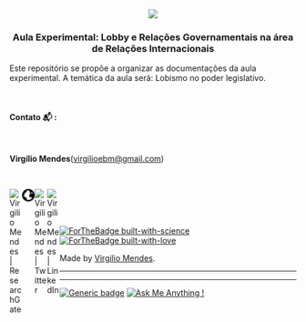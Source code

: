 

<p align="center">

<img src="https://i.giphy.com/media/v1.Y2lkPTc5MGI3NjExdmZhanBkNmdxenlwenduemc2aGdvZHo1azAzdjV3OGR4bTJ4eHl1NyZlcD12MV9pbnRlcm5hbF9naWZfYnlfaWQmY3Q9Zw/LRNAO2LE6upSDUWBBa/giphy.gif" align="center" width="190"/>

<h3 align="center">

Aula Experimental: Lobby e Relações Governamentais na área de Relações Internacionais

</h3>

</p>

<p align="center">

Este repositório se propõe a organizar as documentações da aula experimental. A temática da aula será: Lobismo no poder legislativo. <br />

</p>

<br />

#### Contato :mailbox_with_mail: :

<br />

**Virgílio
Mendes**([virgilioebm\@gmail.com](mailto:virgilioebm@gmail.com))

<br />

[<img src="https://cdn.jsdelivr.net/npm/simple-icons@v3/icons/researchgate.svg" alt="Virgilio Mendes | ResearchGate" align="left" width="22px"/>](https://www.researchgate.net/profile/Virgilio_Mendes3)
[<img src="https://raw.githubusercontent.com/iconic/open-iconic/master/svg/globe.svg" alt="virgiliomendes.github.io" align="left" width="22px"/>](https://virgiliomendes.github.io)
[<img src="https://cdn.jsdelivr.net/npm/simple-icons@v3/icons/twitter.svg" alt="Virgilio Mendes | Twitter" align="left" width="22px"/>](https://twitter.com/Mendes_txt)
[<img src="https://cdn.jsdelivr.net/npm/simple-icons@v3/icons/linkedin.svg" alt="Virgilio Mendes | LinkedIn" align="left" width="22px"/>](https://www.linkedin.com/in/virgiliomendes/)

<br /> <br /> <br />

[![ForTheBadge
built-with-science](http://ForTheBadge.com/images/badges/built-with-science.svg)](https://GitHub.com/Naereen/)
[![ForTheBadge
built-with-love](http://ForTheBadge.com/images/badges/built-with-love.svg)](https://GitHub.com/Naereen/)

Made by [Virgilio Mendes](https://virgilioamendes.quarto.pub).

<hr>

<hr>

[![Generic
badge](https://img.shields.io/badge/Updated-Yes-%3CGREEN%3E.svg)](https://shields.io/)
[![Ask Me Anything
!](https://img.shields.io/badge/Ask%20me-anything-1abc9c.svg)](https://GitHub.com/Naereen/ama)
